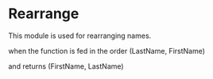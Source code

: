 Rearrange
=========

This module is used for rearranging names.

when the function is fed in the order
(LastName, FirstName)

and returns
(FirstName, LastName)
